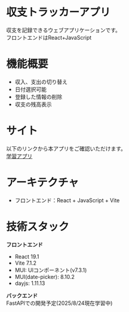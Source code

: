 # 収支トラッカーアプリ
収支を記録できるウェブアプリケーションです。<br>
フロントエンドはReact+JavaScript

# 機能概要
* 収入、支出の切り替え
* 日付選択可能
* 登録した情報の削除
* 収支の残高表示

# サイト
以下のリンクから本アプリをご確認いただけます。
<br>
[学習アプリ](https://reises.github.io/TransactionForm/)

# アーキテクチャ
* フロントエンド：React + JavaScript + Vite

# 技術スタック

**フロントエンド**
* React 19.1
* Vite 7.1.2
* MUI: UIコンポーネント(v7.3.1)
* MUI(date-picker): 8.10.2
* dayjs: 1.11.13


**バックエンド**
<br>
FastAPIでの開発予定(2025/8/24現在学習中)